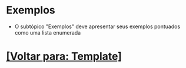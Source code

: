 # Exemplos

- O subtópico "Exemplos" deve apresentar seus exemplos pontuados como uma lista enumerada

# [[Voltar para: Template]](./README.md)